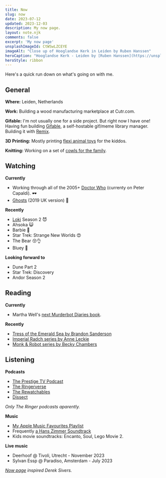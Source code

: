 ```yaml
---
title: Now
slug: now
date: 2023-07-12
updated: 2023-12-03
description: My now page.
layout: note.njk
comments: false
excerpt: 'My now page'
unsplashImageId: CtWSwLZCEYE
imageAlt: "Close up of Hooglandse Kerk in Leiden by Ruben Hanssen"
heroCaption: "Hooglandse Kerk - Leiden by [Ruben Hanssen](https://unsplash.com/@rhfhanssen)"
heroStyle: ribbon
---
```


Here's a quick run down on what's going on with me. 

## General

**Where:** Leiden, Netherlands

**Work:** Building a wood manufacturing marketplace at Cutr.com.

**Gifable:** I'm not usually one for a side project. But right now I have one! Having fun building [Gifable](https://www.gifable.club), a self-hostable gif/meme library manager. Building it with [Remix](https://remix.run).

**3D Printing:** Mostly printing [flexi animal toys](https://www.printables.com/@pietvz_198699/collections/729183) for the kiddos.

**Knitting:** Working on a set of [cowls for the family](https://indieweb.social/@pietvanzoen/110886412703841493).

## Watching

**Currently**

- Working through all of the 2005+ [Doctor Who](https://www.themoviedb.org/tv/57243-doctor-who) (currenty on Peter Capaldi). 🕶️
- [Ghosts](https://www.themoviedb.org/tv/17174-ghosts) (2019 UK version) 👻

**Recently**

- [Loki](https://www.themoviedb.org/tv/84958-loki) Season 2 😈
- Ahsoka 😺
- Barbie 💖
- Star Trek: Strange New Worlds 😍
- The Bear 😚👌
- Bluey 💙

**Looking forward to**

- Dune Part 2
- Star Trek: Discovery
- Andor Season 2

## Reading

**Currently**

- Martha Well's [next Murderbot Diaries book](https://bookwyrm.social/book/796937/s/system-collapse).

**Recently**

- [Tress of the Emerald Sea by Brandon Sanderson](https://bookwyrm.social/book/1097115/s/tress-of-the-emerald-sea)
- [Imperial Radch series by Anne Leckie](https://bookwyrm.social/book/103341/s/the-imperial-radch-trilogy)
- [Monk & Robot series by Becky Chambers](https://bookwyrm.social/series/by/505?series_name=Monk%20%26%20Robot)

## Listening

**Podcasts**

- [The Prestige TV Podcast](https://www.theringer.com/prestige-tv-podcast)
- [The Ringerverse](https://www.theringer.com/the-ringer-verse-podcast)
- [The Rewatchables](https://www.theringer.com/the-rewatchables)
- [Dissect](https://www.theringer.com/dissect)

_Only The Ringer podcasts aparently._

**Music**

- [My Apple Music Favourites Playlist](https://music.apple.com/nl/playlist/favourites-mix/pl.pm-20e9f373919da080e7f2cffc56b30295?l=en)
- Frequently [a Hans Zimmer Soundtrack](https://indieweb.social/@pietvanzoen/109778733446478350)
- Kids movie soundtracks: Encanto, Soul, Lego Movie 2. 

**Live music**

- Deerhoof @ Tivoli, Utrecht - November 2023
- Sylvan Essp @ Paradiso, Amsterdam - July 2023

<aside>
<p><em><a href="https://nownownow.com/about">Now page</a> inspired Derek Sivers.</em></p>
</aside>
